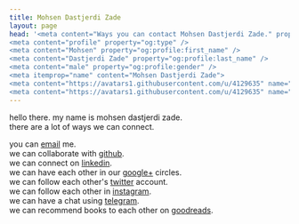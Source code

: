 ```yaml
---
title: Mohsen Dastjerdi Zade
layout: page
head: '<meta content="Ways you can contact Mohsen Dastjerdi Zade." property="og:description" />
<meta content="profile" property="og:type" />
<meta content="Mohsen" property="og:profile:first_name" />
<meta content="Dastjerdi Zade" property="og:profile:last_name" />
<meta content="male" property="og:profile:gender" />
<meta itemprop="name" content="Mohsen Dastjerdi Zade">
<meta content="https://avatars1.githubusercontent.com/u/4129635" name="image" />
<meta content="https://avatars1.githubusercontent.com/u/4129635" name="og:image" />'
---
```


hello there. my name is mohsen dastjerdi zade.  
there are a lot of ways we can connect.

you can [email](mailto:me@mehsen.com) me.  
we can collaborate with [github](https://github.com/mohsend/).  
we can connect on [linkedin](https://ir.linkedin.com/in/mohsend/).  
we can have each other in our [google+](https://plus.google.com/+mohsendastjerdizade/) circles.  
we can follow each other's [twitter](https://twitter.com/dstjrd/) account.  
we can follow each other in [instagram](https://www.instagram.com/mehsend/).  
we can have a chat using [telegram](https://telegram.me/mehsend/).  
we can recommend books to each other on [goodreads](https://www.goodreads.com/mohsend/).   
